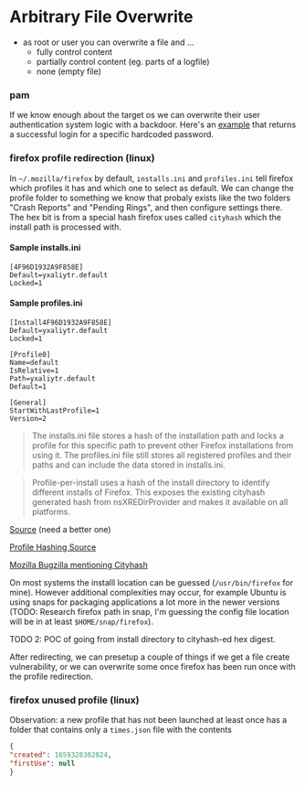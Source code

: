 # Arbitrary File Overwrite

* as root or user you can overwrite a file and ...
	* fully control content
	* partially control content (eg. parts of a logfile)
	* none (empty file)

### pam
If we know enough about the target os we can overwrite their user authentication system logic with a backdoor. Here's an [example](https://infosecwriteups.com/creating-a-backdoor-in-pam-in-5-line-of-code-e23e99579cd9) that returns a successful login for a specific hardcoded password. 

### firefox profile redirection (linux)
In `~/.mozilla/firefox` by default, `installs.ini` and `profiles.ini` tell firefox which profiles it has and which one to select as default. We can change the profile folder to something we know that probaly exists like the two folders "Crash Reports" and "Pending Rings", and then configure settings there. The hex bit is from a special hash firefox uses called `cityhash` which the install path is processed with. 
#### Sample installs.ini

```
[4F96D1932A9F858E]
Default=yxaliytr.default
Locked=1
```

#### Sample profiles.ini
```
[Install4F96D1932A9F858E]
Default=yxaliytr.default
Locked=1

[Profile0]
Name=default
IsRelative=1
Path=yxaliytr.default
Default=1

[General]
StartWithLastProfile=1
Version=2
```

> The installs.ini file stores a hash of the installation path and locks a profile for this specific path to prevent other Firefox installations from using it. The profiles.ini file still stores all registered profiles and their paths and can include the data stored in installs.ini.

> Profile-per-install uses a hash of the install directory to identify different
installs of Firefox. This exposes the existing cityhash generated hash from
nsXREDirProvider and makes it available on all platforms.



[Source](https://support.mozilla.org/en-US/questions/1262122#:~:text=The%20installs.,the%20data%20stored%20in%20installs.) (need a better one)

[Profile Hashing Source](http://forums.mozillazine.org/viewtopic.php?p=14880915)

[Mozilla Bugzilla mentioning Cityhash](https://bugzilla.mozilla.org/show_bug.cgi?id=1474285)

On most systems the installl location can be guessed (`/usr/bin/firefox` for mine). However additional complexities may occur, for example Ubuntu is using snaps for packaging applications a lot more in the newer versions (TODO: Research firefox path in snap, I'm guessing the config file location will be in at least `$HOME/snap/firefox`).

TODO 2: POC of going from install directory to cityhash-ed hex digest. 

After redirecting, we can presetup a couple of things if we get a file create vulnerability, or we can overwrite some once firefox has been run once with the profile redirection. 

### firefox unused profile (linux)
Observation: a new profile that has not been launched at least once has a folder that contains only a `times.json` file with the contents 
```json
{
"created": 1659328302024,
"firstUse": null
}
```

